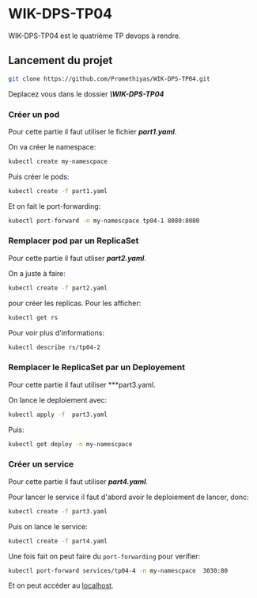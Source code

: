 # WIK-DPS-TP04
WIK-DPS-TP04 est le quatrième TP devops à rendre. 

## Lancement du projet 

```bash
git clone https://github.com/Promethiyas/WIK-DPS-TP04.git
```

Deplacez vous dans le dossier ***\WIK-DPS-TP04***

### Créer un pod

Pour cette partie il faut utiliser le fichier ***part1.yaml***.

On va créer le namespace:

```bash
kubectl create my-namescpace 
```

Puis créer le pods:

```bash
kubectl create -f part1.yaml 
```

Et on fait le port-forwarding:

```bash
kubectl port-forward -n my-namescpace tp04-1 8080:8080
```

### Remplacer pod par un ReplicaSet

Pour cette partie il faut utliser ***part2.yaml***.

On a juste à faire:

```bash
kubectl create -f part2.yaml
```

pour créer les replicas.
Pour les afficher:

```bash
kubectl get rs
```

Pour voir plus d'informations:
```bash
kubectl describe rs/tp04-2
```

### Remplacer le ReplicaSet par un Deployement

Pour cette partie il faut utiliser ***part3.yaml.

On lance le deploiement avec:

```bash
kubectl apply -f  part3.yaml
```

Puis:

```bash
kubectl get deploy -n my-namescpace
```


### Créer un service

Pour cette partie il faut utiliser ***part4.yaml***.

Pour lancer le service il faut d'abord avoir le deploiement de lancer, donc:

```bash
kubectl create -f part3.yaml
```

Puis on lance le service:

```bash
kubectl create -f part4.yaml
```

Une fois fait on peut faire du `port-forwarding` pour verifier:

```bash
kubectl port-forward services/tp04-4 -n my-namescpace  3030:80
```

Et on peut accéder au [localhost](http://localhost:3030/ping).
